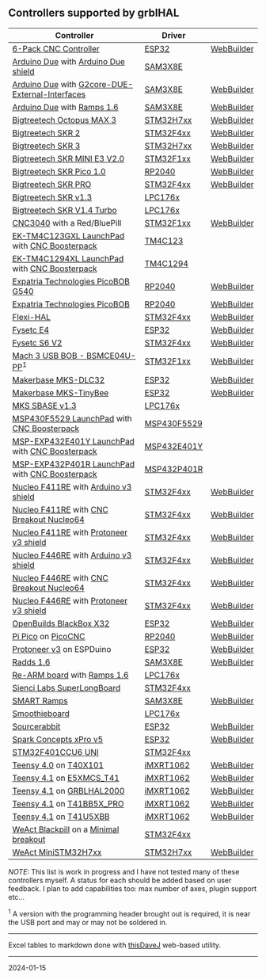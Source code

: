 ## Controllers supported by grblHAL

| Controller                                                                                                                                                                                         | Driver                                                |                                                                                                                                   |
|----------------------------------------------------------------------------------------------------------------------------------------------------------------------------------------------------|-------------------------------------------------------|-----------------------------------------------------------------------------------------------------------------------------------|
| [6-Pack CNC Controller](https://github.com/bdring/6-Pack_CNC_Controller)                                                                                                                           | [ESP32](https://github.com/grblHAL/ESP32)             | [WebBuilder](http://svn.io-engineering.com:8080/?driver=ESP32&board=BDRING%206-axis%20I2S)                                        |
| [Arduino Due](https://store.arduino.cc/arduino-due) with [Arduino Due shield](https://github.com/itadinanta/cnc_mill_prototype/tree/master/arduino_duo_shield)                                     | [SAM3X8E](https://github.com/grblHAL/SAM3X8E)         |                                                                                                                                   |
| [Arduino Due](https://store.arduino.cc/arduino-due) with [G2core-DUE-External-Interfaces](https://github.com/cmcgrath5035/G2core-DUE-External-Interfaces)                                          | [SAM3X8E](https://github.com/grblHAL/SAM3X8E)         | [WebBuilder](http://svn.io-engineering.com:8080/?driver=SAM3X8E&board=cmgrath%20v3)                                              |
| [Arduino Due](https://store.arduino.cc/arduino-due) with [Ramps 1.6](https://reprap.org/wiki/RAMPS_1.6)                                                                                            | [SAM3X8E](https://github.com/grblHAL/SAM3X8E)         | [WebBuilder](http://svn.io-engineering.com:8080/?driver=SAM3X8E&board=Ramps%201.6)                                                |
| [Bigtreetech Octopus MAX 3](https://github.com/bigtreetech/Octopus-Max-EZ)                                                                                                                         | [STM32H7xx](https://github.com/dresco/STM32H7xx)      | [WebBuilder](http://svn.io-engineering.com/?driver=STM32H7xx&board=BTT%20Octopus%20MAX%203%20H723)                                |
| [Bigtreetech SKR 2](https://www.bigtree-tech.com/products/bigtreetech-skr-2.html)                                                                                                                  | [STM32F4xx](https://github.com/grblHAL/STM32F4xx)     | [WebBuilder](http://svn.io-engineering.com:8080/?driver=STM32F4xx&board=BTT%20SKR-2)                                              |
| [Bigtreetech SKR 3](https://biqu.equipment/collections/control-board/products/bigtreetech-btt-skr-3-control-board-for-3d-printer)                                                                  | [STM32H7xx](https://github.com/dresco/STM32H7xx)      | [WebBuilder](http://svn.io-engineering.com:8080/?driver=STM32H7xx&board=BTT%20SKR%203)                                            |
| [Bigtreetech SKR MINI E3 V2.0](https://www.bigtree-tech.com/products/bigtreetech-skr-mini-e3-v2-0-32-bit-control-board-integrated-tmc2209-uart-for-ender-3.html)                                   | [STM32F1xx](https://github.com/grblHAL/STM32F1xx)     | [WebBuilder](http://svn.io-engineering.com:8080/?driver=STM32F1xx&board=BTT%20SKR%20MINI%20E3%20V2.0%204-axis%20%28Bootloader%29) |
| [Bigtreetech SKR Pico 1.0](https://biqu.equipment/products/btt-skr-pico-v1-0)                                                                                                                      | [RP2040](https://github.com/grblHAL/RP2040)           | [WebBuilder](http://svn.io-engineering.com:8080/?driver=RP2040&board=BTT%20SKR%20Pico%201.0)                                      |
| [Bigtreetech SKR PRO](https://www.bigtree-tech.com/products/bigtreetech-skr-pro-v1-2.html)                                                                                                         | [STM32F4xx](https://github.com/grblHAL/STM32F4xx)     | [WebBuilder](http://svn.io-engineering.com:8080/?driver=STM32F4xx&board=BTT%20SKR%20PRO%20v1.2)                                   |
| [Bigtreetech SKR v1.3](https://duckduckgo.com/?t=ffsb&q=btt+skr+1.3&ia=web)                                                                                                                        | [LPC176x](https://github.com/grblHAL/LPC176x)         |                                                                                                                                   |
| [Bigtreetech SKR V1.4 Turbo](https://www.bigtree-tech.com/products/btt-skr-v1-4-skr-v1-4-turbo-32-bit-control-board.html)                                                                          | [LPC176x](https://github.com/grblHAL/LPC176x)         |                                                                                                                                   |
| [CNC3040](https://github.com/shaise/GrblCNC) with a Red/BluePill                                                                                                                                   | [STM32F1xx](https://github.com/grblHAL/STM32F1xx)     | [WebBuilder](http://svn.io-engineering.com:8080/?driver=STM32F1xx&board=CNC%203040%20%28Red/Bluepill%20128K%29)                   |
| [EK-TM4C123GXL LaunchPad](https://www.ti.com/tool/EK-TM4C123GXL) with  [CNC Boosterpack](https://github.com/terjeio/CNC_Boosterpack)                                                               | [TM4C123](https://github.com/grblHAL/TM4C123)         |                                                                                                                                   |
| [EK-TM4C1294XL LaunchPad](https://www.ti.com/tool/EK-TM4C1294XL#) with [CNC Boosterpack](https://github.com/terjeio/CNC_Boosterpack)                                                               | [TM4C1294](https://github.com/grblHAL/TM4C1294)       |                                                                                                                                   |
| [Expatria Technologies PicoBOB G540](https://github.com/Expatria-Technologies/PicoBOB)                                                                                                             | [RP2040](https://github.com/grblHAL/RP2040)           | [WebBuilder](http://svn.io-engineering.com:8080/?driver=RP2040&board=PicoBOB_G540)                                                |
| [Expatria Technologies PicoBOB](https://github.com/Expatria-Technologies/PicoBOB)                                                                                                                  | [RP2040](https://github.com/grblHAL/RP2040)           | [WebBuilder](http://svn.io-engineering.com:8080/?driver=RP2040&board=PicoBOB)                                                     |
| [Flexi-HAL](https://github.com/Expatria-Technologies/Flexi-HAL)                                                                                                                                    | [STM32F4xx](https://github.com/grblHAL/STM32F4xx)     | [WebBuilder](http://svn.io-engineering.com:8080/?driver=STM32F4xx&board=Flexi-HAL)                                                |
| [Fysetc E4](https://www.fysetc.com/products/fysetc-e4-board-with-built-in-wi-fi-and-bluetooth-4-pcs-tmc2209-240mhz-16m-flash-3d-printer-control-board-based-for-3d-printer?variant=37558333341871) | [ESP32](https://github.com/grblHAL/ESP32)             | [WebBuilder](http://svn.io-engineering.com:8080/?driver=ESP32&board=Fysetc%20E4%20v1.0)                                           |
| [Fysetc S6 V2](https://wiki.fysetc.com/FYSETC_S6/)                                                                                                                                                 | [STM32F4xx](https://github.com/grblHAL/STM32F4xx)     | [WebBuilder](http://svn.io-engineering.com:8080/?driver=STM32F4xx&board=Fysetc%20S6%20V2.0)                                       |
| [Mach 3 USB BOB - BSMCE04U-PP](https://embeddedtronicsblog.wordpress.com/2023/05/17/grbl-running-on-the-4-axis-bsmce04-pp/)<sup>1</sup>                                                            | [STM32F1xx](https://github.com/grblHAL/STM32F1xx)     | [WebBuilder](http://svn.io-engineering.com:8080/?driver=STM32F1xx&board=Mach3%20USB%20breakout%20%28BSMCE04U%29)                  |
| [Makerbase MKS-DLC32](https://github.com/makerbase-mks/MKS-DLC32)                                                                                                                                  | [ESP32](https://github.com/grblHAL/ESP32)             | [WebBuilder](http://svn.io-engineering.com:8080/?driver=ESP32&board=MKS%20DLC32%202.0)                                            |
| [Makerbase MKS-TinyBee](https://github.com/makerbase-mks/MKS-TinyBee)                                                                                                                              | [ESP32](https://github.com/grblHAL/ESP32)             | [WebBuilder](http://svn.io-engineering.com:8080/?driver=ESP32&board=MKS%20Tinybee%20V1.0)                                         |
| [MKS SBASE v1.3](https://github.com/makerbase-mks/MKS-SBASE)                                                                                                                                       | [LPC176x](https://github.com/grblHAL/LPC176x)         |                                                                                                                                   |
| [MSP430F5529 LaunchPad](https://www.ti.com/tool/MSP-EXP430F5529LP) with [CNC Boosterpack](https://github.com/terjeio/CNC_Boosterpack)                                                              | [MSP430F5529](https://github.com/grblHAL/MSP430F5529) |                                                                                                                                   |
| [MSP-EXP432E401Y LaunchPad](http://www.ti.com/tool/MSP-EXP432E401Y#) with  [CNC Boosterpack](https://github.com/terjeio/CNC_Boosterpack)                                                           | [MSP432E401Y](https://github.com/grblHAL/MSP432E401Y) |                                                                                                                                   |
| [MSP-EXP432P401R LaunchPad](https://www.ti.com/tool/MSP-EXP432P401R) with  [CNC Boosterpack](https://github.com/terjeio/CNC_Boosterpack)                                                           | [MSP432P401R](https://github.com/grblHAL/MSP432P401R) |                                                                                                                                   |
| [Nucleo F411RE](https://www.st.com/en/evaluation-tools/nucleo-f411re.html) with [Arduino v3 shield](https://www.makerfabs.com/arduino-cnc-shield-v3.html)                                          | [STM32F4xx](https://github.com/grblHAL/STM32F4xx)     | [WebBuilder](http://svn.io-engineering.com:8080/?driver=STM32F4xx&board=Generic%20Uno/Nucleo-64%20%28STM32F411%29)                |
| [Nucleo F411RE](https://www.st.com/en/evaluation-tools/nucleo-f411re.html) with [CNC Breakout Nucleo64](https://github.com/terjeio/CNC_Breakout_Nucleo64)                                          | [STM32F4xx](https://github.com/grblHAL/STM32F4xx)     | [WebBuilder](http://svn.io-engineering.com:8080/?driver=STM32F4xx&board=Nucleo-64%20CNC%20Breakout%20%28STM32F411%29)             |
| [Nucleo F411RE](https://www.st.com/en/evaluation-tools/nucleo-f411re.html) with [Protoneer v3 shield](https://blog.protoneer.co.nz/arduino-cnc-shield/)                                            | [STM32F4xx](https://github.com/grblHAL/STM32F4xx)     | [WebBuilder](http://svn.io-engineering.com:8080/?driver=STM32F4xx&board=Protoneer%20v3/Nucleo-64%20%28STM32F411%29)               |
| [Nucleo F446RE](https://www.st.com/en/evaluation-tools/nucleo-f446re.html) with [Arduino v3 shield](https://www.makerfabs.com/arduino-cnc-shield-v3.html)                                          | [STM32F4xx](https://github.com/grblHAL/STM32F4xx)     | [WebBuilder](http://svn.io-engineering.com:8080/?driver=STM32F4xx&board=Generic%20Uno/Nucleo-64%20%28STM32F446%29)                |
| [Nucleo F446RE](https://www.st.com/en/evaluation-tools/nucleo-f446re.html) with [CNC Breakout Nucleo64](https://github.com/terjeio/CNC_Breakout_Nucleo64)                                          | [STM32F4xx](https://github.com/grblHAL/STM32F4xx)     | [WebBuilder](http://svn.io-engineering.com:8080/?driver=STM32F4xx&board=Nucleo-64%20CNC%20Breakout%20%28STM32F446%29)             |
| [Nucleo F446RE](https://www.st.com/en/evaluation-tools/nucleo-f446re.html) with [Protoneer v3 shield](https://blog.protoneer.co.nz/arduino-cnc-shield/)                                            | [STM32F4xx](https://github.com/grblHAL/STM32F4xx)     | [WebBuilder](http://svn.io-engineering.com:8080/?driver=STM32F4xx&board=Protoneer%20v3/Nucleo-64%20%28STM32F446%29)               |
| [OpenBuilds BlackBox X32](https://openbuildspartstore.com/BlackBox-Motion-Control-System-X32)                                                                                                      | [ESP32](https://github.com/grblHAL/ESP32)             | [WebBuilder](http://svn.io-engineering.com:8080/?driver=ESP32&board=BlackBox%20X32)                                               |
| [Pi Pico](https://www.raspberrypi.org/products/raspberry-pi-pico/) on [PicoCNC](https://github.com/phil-barrett/PicoCNC)                                                                           | [RP2040](https://github.com/grblHAL/RP2040)           | [WebBuilder](http://svn.io-engineering.com:8080/?driver=RP2040&board=PicoCNC)                                                     |
| [Protoneer v3](https://blog.protoneer.co.nz/arduino-cnc-shield/) on ESPDuino                                                                                                                       | [ESP32](https://github.com/grblHAL/ESP32)             | [WebBuilder](http://svn.io-engineering.com:8080/?driver=ESP32&board=ESPDUINO-32%20Wemos%20D1%20R32)                               |
| [Radds 1.6](https://reprap.world/electronics/development_boards/radds_v1_6_pre_assembled_3d_printer_board/)                                                                                        | [SAM3X8E](https://github.com/grblHAL/SAM3X8E)         | [WebBuilder](http://svn.io-engineering.com:8080/?driver=SAM3X8E&board=Radds%201.6)                                                |
| [Re-ARM board](https://www.panucatt.com/Re_ARM_for_RAMPS_p/ra1768.htm) with [Ramps 1.6](https://reprap.org/wiki/RAMPS_1.6)                                                                         | [LPC176x](https://github.com/grblHAL/LPC176x)         |                                                                                                                                   |
| [Sienci Labs SuperLongBoard](https://sienci.com/product/slb/)                                                                                                                                      | [STM32F4xx](https://github.com/grblHAL/STM32F4xx)     |                                                                                                                                   |
| [SMART Ramps](https://reprap.org/wiki/SMART_RAMPS)                                                                                                                                                 | [SAM3X8E](https://github.com/grblHAL/SAM3X8E)         | [WebBuilder](http://svn.io-engineering.com:8080/?driver=SAM3X8E&board=Ramps%20SMART)                                             |
| [Smoothieboard](https://smoothieware.org/smoothieboard)                                                                                                                                            | [LPC176x](https://github.com/grblHAL/LPC176x)         |                                                                                                                                   |
| [Sourcerabbit](https://www.sourcerabbit.com/)                                                                                                                                                      | [ESP32](https://github.com/grblHAL/ESP32)             | [WebBuilder](http://svn.io-engineering.com:8080/?driver=ESP32&board=SourceRabbit%204-axis%20CNC)                                  |
| [Spark Concepts xPro v5](https://www.spark-concepts.com/cnc-xpro-v5/)                                                                                                                              | [ESP32](https://github.com/grblHAL/ESP32)             | [WebBuilder](http://svn.io-engineering.com:8080/?driver=ESP32&board=xPro%20v5)                                                    |
| [STM32F401CCU6 UNI](https://github.com/Am0k-GIT/STM32F401CCU6_UNI)                                                                                                                                 | [STM32F4xx](https://github.com/grblHAL/STM32F4xx)     |                                                                                                                                   |
| [Teensy 4.0](https://www.pjrc.com/store/teensy40.html) on [T40X101](https://github.com/phil-barrett/grbl-teensy-4)                                                                                 | [iMXRT1062](https://github.com/grblHAL/iMXRT1062)     | [WebBuilder](http://svn.io-engineering.com:8080/?driver=iMXRT1062&board=T40X101)                                                  |
| [Teensy 4.1](https://www.pjrc.com/store/teensy41.html) on [E5XMCS_T41](https://www.makerstore.com.au/product/elec-e5xmcst41/)                                                                      | [iMXRT1062](https://github.com/grblHAL/iMXRT1062)     | [WebBuilder](http://svn.io-engineering.com:8080/?driver=iMXRT1062&board=E5XMCS_T41)                                               |
| [Teensy 4.1](https://www.pjrc.com/store/teensy41.html) on [GRBLHAL2000](https://github.com/Expatria-Technologies/grblhal_2000_PrintNC)                                                             | [iMXRT1062](https://github.com/grblHAL/iMXRT1062)     | [WebBuilder](http://svn.io-engineering.com:8080/?driver=iMXRT1062&board=GRBLHAL2000%20-%20PRINTNC)                                |
| [Teensy 4.1](https://www.pjrc.com/store/teensy41.html) on [T41BB5X_PRO](https://github.com/phil-barrett/grbl-teensy-4)                                                                             | [iMXRT1062](https://github.com/grblHAL/iMXRT1062)     | [WebBuilder](http://svn.io-engineering.com:8080/?driver=iMXRT1062&board=T41BB5X%20Pro)                                            |
| [Teensy 4.1](https://www.pjrc.com/store/teensy41.html) on [T41U5XBB](https://github.com/phil-barrett/grbl-teensy-4)                                                                                | [iMXRT1062](https://github.com/grblHAL/iMXRT1062)     | [WebBuilder](http://svn.io-engineering.com:8080/?driver=iMXRT1062&board=T41U5XBB)                                                 |
| [WeAct Blackpill](https://github.com/WeActTC/MiniF4-STM32F4x1) on a [Minimal breakout](https://github.com/avizienis/Minimal-Black-Pill--STM32F4xx-BOB-for-grblHAL)                                 | [STM32F4xx](https://github.com/grblHAL/STM32F4xx)     |                                                                                                                                   |
| [WeAct MiniSTM32H7xx](https://github.com/WeActTC/MiniSTM32H7xx)                                                                                                                                    | [STM32H7xx](https://github.com/dresco/STM32H7xx)      | [WebBuilder](http://svn.io-engineering.com:8080/?driver=STM32H7xx&board=WeAct%20Mini%20H743)                                      |                                                                                                                                   | [STM32H7xx](https://github.com/dresco/STM32H7xx)      | [WebBuilder](http://svn.io-engineering.com:8080/?driver=STM32H7xx&board=WeAct%20Mini%20H743)                                      |                                   |                                     |

_NOTE:_ This list is work in progress and I have not tested many of these controllers myself. A status for each should be added based on user feedback. I plan to add capabilities too: max number of axes, plugin support etc...

<sup>1</sup> A version with the programming header brought out is required, it is near the USB port and may or may not be soldered in.

---

Excel tables to markdown done with [thisDaveJ](https://thisdavej.com/copy-table-in-excel-and-paste-as-a-markdown-table/) web-based utility.

---
2024-01-15
